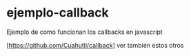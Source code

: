# ejemplo-callback
Ejemplo de como funcionan los callbacks en javascript

[https://github.com/Cuahutli/callback] ver también estos otros
